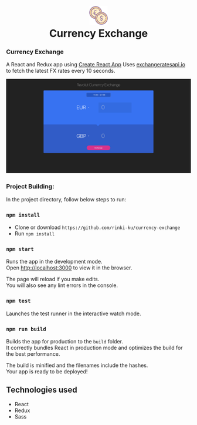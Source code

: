 <h1 align="center">
  	<img height="50" src="public/currency.png" alt="Currnecy Exchange" /> <br> Currency Exchange
</h1>

### Currency Exchange

A React and Redux app using [Create React App](https://github.com/facebook/create-react-app)
Uses [exchangeratesapi.io](https://api.exchangeratesapi.io/latest) to fetch the latest FX rates every 10 seconds.

![Screenshot of Revolut Exchange](revolut-exchange.png)

### Project Building:

In the project directory, follow below steps to run:

### `npm install`

- Clone or download `https://github.com/rinki-ku/currency-exchange`
- Run `npm install`

### `npm start`

Runs the app in the development mode.<br>
Open [http://localhost:3000](http://localhost:3000) to view it in the browser.

The page will reload if you make edits.<br>
You will also see any lint errors in the console.

### `npm test`

Launches the test runner in the interactive watch mode.<br>

### `npm run build`

Builds the app for production to the `build` folder.<br>
It correctly bundles React in production mode and optimizes the build for the best performance.

The build is minified and the filenames include the hashes.<br>
Your app is ready to be deployed!

## Technologies used

- React
- Redux
- Sass
